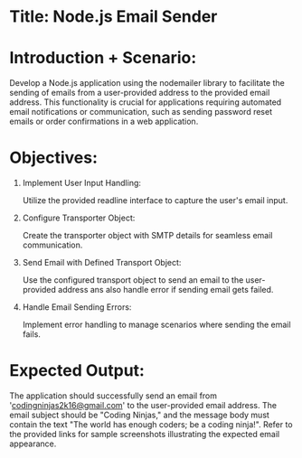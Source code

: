 # Title: Node.js Email Sender

# Introduction + Scenario:

Develop a Node.js application using the nodemailer library to facilitate the sending of emails from a user-provided address to the provided email address. This functionality is crucial for applications requiring automated email notifications or communication, such as sending password reset emails or order confirmations in a web application.

# Objectives:

1.  Implement User Input Handling:

    Utilize the provided readline interface to capture the user's email input.

2.  Configure Transporter Object:

    Create the transporter object with SMTP details for seamless email communication.

3.  Send Email with Defined Transport Object:

    Use the configured transport object to send an email to the user-provided address ans also handle error if sending email gets failed.

4.  Handle Email Sending Errors:

    Implement error handling to manage scenarios where sending the email fails.

# Expected Output:

The application should successfully send an email from 'codingninjas2k16@gmail.com' to the user-provided email address. The email subject should be "Coding Ninjas," and the message body must contain the text "The world has enough coders; be a coding ninja!". Refer to the provided links for sample screenshots illustrating the expected email appearance.
